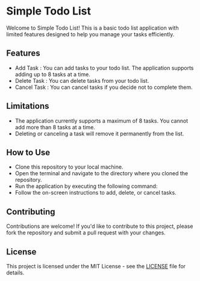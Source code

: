 # Simple Todo List
Welcome to Simple Todo List! This is a basic todo list application with limited features designed to help you manage your tasks efficiently.

## Features
-   Add Task : You can add tasks to your todo list. The application supports adding up to 8 tasks at a time.
-   Delete Task : You can delete tasks from your todo list.
-   Cancel Task : You can cancel tasks if you decide not to complete them.

## Limitations
- The application currently supports a maximum of 8 tasks. You cannot add more than 8 tasks at a time.
- Deleting or canceling a task will remove it permanently from the list.

## How to Use
- Clone this repository to your local machine.
- Open the terminal and navigate to the directory where you cloned the repository.
- Run the application by executing the following command:
- Follow the on-screen instructions to add, delete, or cancel tasks.

## Contributing
Contributions are welcome! If you'd like to contribute to this project, please fork the repository and submit a pull request with your changes.

## License
This project is licensed under the MIT License - see the [LICENSE](LICENSE) file for details.

